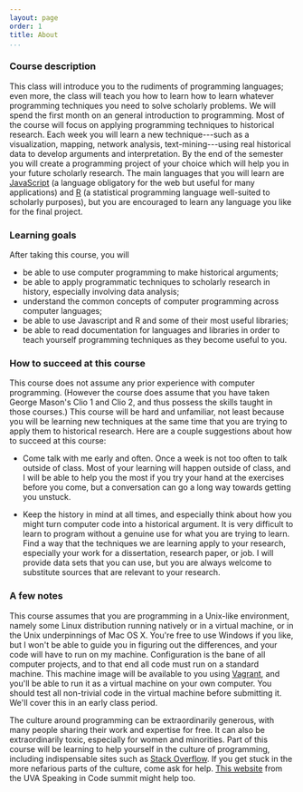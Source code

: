 ```yaml
---
layout: page
order: 1
title: About
...
```


### Course description

This class will introduce you to the rudiments of programming languages;
even more, the class will teach you how to learn how to learn whatever
programming techniques you need to solve scholarly problems. We will
spend the first month on an general introduction to programming. Most of
the course will focus on applying programming techniques to historical
research. Each week you will learn a new technique---such as a
visualization, mapping, network analysis, text-mining---using real
historical data to develop arguments and interpretation. By the end of
the semester you will create a programming project of your choice which
will help you in your future scholarly research. The main languages that
you will learn are [JavaScript][] (a language obligatory for the web but
useful for many applications) and [R][] (a statistical programming
language well-suited to scholarly purposes), but you are encouraged to
learn any language you like for the final project.

### Learning goals

After taking this course, you will

-   be able to use computer programming to make historical arguments;
-   be able to apply programmatic techniques to scholarly research in
    history, especially involving data analysis;
-   understand the common concepts of computer programming across
    computer languages;
-   be able to use Javascript and R and some of their most useful
    libraries;
-   be able to read documentation for languages and libraries in order
    to teach yourself programming techniques as they become useful to
    you.

### How to succeed at this course

This course does not assume any prior experience with computer
programming. (However the course does assume that you have taken George
Mason's Clio 1 and Clio 2, and thus possess the skills taught in those
courses.) This course will be hard and unfamiliar, not least because you
will be learning new techniques at the same time that you are trying to
apply them to historical research. Here are a couple suggestions about
how to succeed at this course:

-   Come talk with me early and often. Once a week is not too often to
    talk outside of class. Most of your learning will happen outside of
    class, and I will be able to help you the most if you try your hand
    at the exercises before you come, but a conversation can go a long
    way towards getting you unstuck.

-   Keep the history in mind at all times, and especially think about
    how you might turn computer code into a historical argument. It is
    very difficult to learn to program without a genuine use for what
    you are trying to learn. Find a way that the techniques we are
    learning apply to your research, especially your work for a
    dissertation, research paper, or job. I will provide data sets that
    you can use, but you are always welcome to substitute sources that
    are relevant to your research.

### A few notes

This course assumes that you are programming in a Unix-like environment,
namely some Linux distribution running natively or in a virtual machine,
or in the Unix underpinnings of Mac OS X. You're free to use Windows if
you like, but I won't be able to guide you in figuring out the
differences, and your code will have to run on my machine. Configuration
is the bane of all computer projects, and to that end all code must run
on a standard machine. This machine image will be available to you using
[Vagrant][], and you'll be able to run it as a virtual machine on your
own computer. You should test all non-trivial code in the virtual
machine before submitting it. We'll cover this in an early class period.

The culture around programming can be extraordinarily generous, with
many people sharing their work and expertise for free. It can also be
extraordinarily toxic, especially for women and minorities. Part of this
course will be learning to help yourself in the culture of programming,
including indispensable sites such as [Stack Overflow][]. If you get
stuck in the more nefarious parts of the culture, come ask for help.
[This website][] from the UVA Speaking in Code summit might help too.

  [JavaScript]: http://en.wikipedia.org/wiki/JavaScript
  [R]: http://www.r-project.org/
  [Vagrant]: http://www.vagrantup.com/
  [Stack Overflow]: http://stackoverflow.com/
  [This website]: http://codespeak.scholarslab.org/
